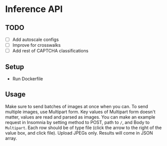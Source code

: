 # Inference API

## TODO

- [ ] Add autoscale configs
- [ ] Improve for crosswalks
- [ ] Add rest of CAPTCHA classifications

## Setup

* Run Dockerfile

## Usage

Make sure to send batches of images at once when you can. To send multiple images, use Multipart form. Key values of Multipart form doesn't matter, values are read and parsed as images. You can make an example request in Insomnia by setting method to POST, path to `/`, and Body to `Multipart`. Each row should be of type file (click the arrow to the right of the value box, and click file). Upload JPEGs only. Results will come in JSON array.

